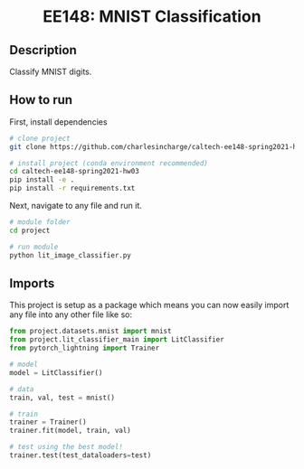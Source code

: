 <div align="center">

# EE148: MNIST Classification

</div>

## Description
Classify MNIST digits.

## How to run
First, install dependencies
```bash
# clone project
git clone https://github.com/charlesincharge/caltech-ee148-spring2021-hw03

# install project (conda environment recommended)
cd caltech-ee148-spring2021-hw03
pip install -e .
pip install -r requirements.txt
```
Next, navigate to any file and run it.
```bash
# module folder
cd project

# run module
python lit_image_classifier.py
```

## Imports
This project is setup as a package which means you can now easily import any file into any other file like so:
```python
from project.datasets.mnist import mnist
from project.lit_classifier_main import LitClassifier
from pytorch_lightning import Trainer

# model
model = LitClassifier()

# data
train, val, test = mnist()

# train
trainer = Trainer()
trainer.fit(model, train, val)

# test using the best model!
trainer.test(test_dataloaders=test)
```

